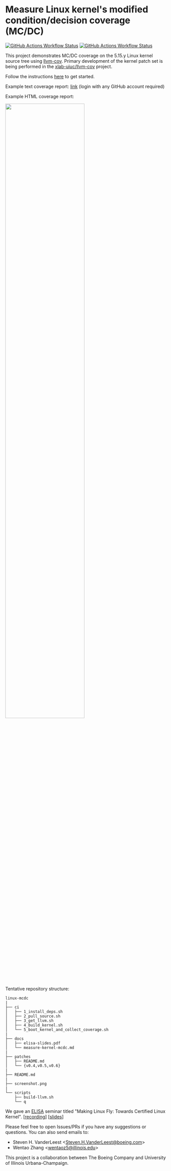 # Measure Linux kernel's modified condition/decision coverage (MC/DC)

[![GitHub Actions Workflow Status](https://img.shields.io/github/actions/workflow/status/xlab-uiuc/linux-mcdc/llvm-trunk.yml?label=LLVM%20trunk)](https://github.com/xlab-uiuc/linux-mcdc/actions/workflows/llvm-trunk.yml)
[![GitHub Actions Workflow Status](https://img.shields.io/github/actions/workflow/status/xlab-uiuc/linux-mcdc/llvm-18.yml?label=LLVM%2018)](https://github.com/xlab-uiuc/linux-mcdc/actions/workflows/llvm-18.yml)

This project demonstrates MC/DC coverage on the 5.15.y Linux kernel source tree
using [llvm-cov](https://llvm.org/docs/CommandGuide/llvm-cov.html). Primary
development of the kernel patch set is being performed in the [xlab-uiuc/llvm-cov](https://github.com/xlab-uiuc/linux-cov)
project.

Follow the instructions [here](docs/measure-kernel-mcdc.md) to get started.

Example text coverage report: [link](https://github.com/xlab-uiuc/linux-mcdc/actions/runs/10013137034/job/27681036852#step:8:7) (login with any GitHub account required)

Example HTML coverage report:

<img src="screenshot.png" width="70%">

Tentative repository structure:

```text
linux-mcdc
|
├── ci
│   ├── 1_install_deps.sh
│   ├── 2_pull_source.sh
│   ├── 3_get_llvm.sh
│   ├── 4_build_kernel.sh
│   └── 5_boot_kernel_and_collect_coverage.sh
|
├── docs
│   ├── elisa-slides.pdf
│   └── measure-kernel-mcdc.md
|
├── patches
│   ├── README.md
│   └── {v0.4,v0.5,v0.6}
|
├── README.md
|
├── screenshot.png
|
└── scripts
    ├── build-llvm.sh
    └── q
```

We gave an [ELISA](https://elisa.tech/) seminar titled "Making Linux Fly: Towards Certified Linux
Kernel".
[[recording](https://elisa.tech/blog/2024/05/28/making-linux-fly-towards-certified-linux-kernel/)]
[[slides](./docs/elisa-slides.pdf)]

Please feel free to open Issues/PRs if you have any suggestions or questions.
You can also send emails to:

- Steven H. VanderLeest \<Steven.H.VanderLeest@boeing.com\>
- Wentao Zhang \<wentaoz5@illinois.edu\>

This project is a collaboration between The Boeing Company and University of
Illinois Urbana-Champaign.
